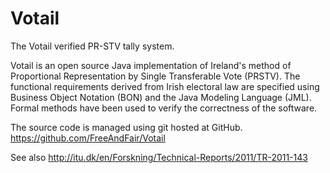 Votail
======

The Votail verified PR-STV tally system.

Votail is an open source Java implementation of Ireland's method of
Proportional Representation by Single Transferable Vote (PRSTV). The
functional requirements derived from Irish electoral law are specified
using Business Object Notation (BON) and the Java Modeling Language
(JML). Formal methods have been used to verify the correctness of the
software.

The source code is managed using git hosted at GitHub.
  https://github.com/FreeAndFair/Votail
 
See also http://itu.dk/en/Forskning/Technical-Reports/2011/TR-2011-143
